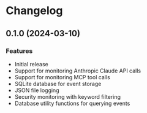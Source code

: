 # Changelog

## 0.1.0 (2024-03-10)

### Features

- Initial release
- Support for monitoring Anthropic Claude API calls
- Support for monitoring MCP tool calls
- SQLite database for event storage
- JSON file logging
- Security monitoring with keyword filtering
- Database utility functions for querying events 